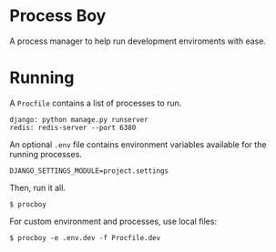 Process Boy
===========

A process manager to help run development enviroments with ease.

Running
=======
A `Procfile` contains a list of processes to run.

```
django: python manage.py runserver
redis: redis-server --port 6380
```

An optional `.env` file contains environment variables available for the
running processes.

```
DJANGO_SETTINGS_MODULE=project.settings
```

Then, run it all.

```
$ procboy
```

For custom environment and processes, use local files:

```
$ procboy -e .env.dev -f Procfile.dev
```
